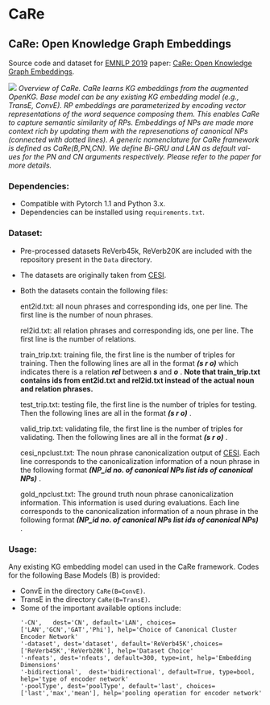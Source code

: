 # CaRe
## CaRe: Open Knowledge Graph Embeddings

Source code and dataset for [EMNLP 2019](https://www.emnlp-ijcnlp2019.org/) paper: [CaRe: Open Knowledge Graph Embeddings](http://talukdar.net/papers/emnlp2018_HyTE.pdf).

![](https://github.com/malllabiisc/CaRE/blob/master/CaRe_model.png)
*Overview of CaRe. CaRe learns KG embeddings from the augmented OpenKG. Base model can be any existing KG embedding model (e.g., TransE, ConvE). RP embeddings are parameterized by encoding vector representations of the word sequence composing them. This enables CaRe to capture semantic similarity of RPs. Embeddings of NPs are made more context rich by updating them with the represenations of canonical NPs (connected with dotted lines). A generic nomenclature for CaRe framework is defined as CaRe(B,PN,CN). We define Bi-GRU and LAN as default val- ues for the PN and CN arguments respectively. Please refer to the paper for more details.* 
### Dependencies:

* Compatible with Pytorch 1.1 and Python 3.x.
* Dependencies can be installed using `requirements.txt`.

### Dataset:
* Pre-processed datasets ReVerb45k, ReVerb20K are included with the repository present in the `Data` directory.
* The datasets are originally taken from [CESI](https://github.com/malllabiisc/cesi).
* Both the datasets contain the following files:

  ent2id.txt: all noun phrases and corresponding ids, one per line. The first line is the number of noun phrases.

  rel2id.txt: all relation phrases and corresponding ids, one per line. The first line is the number of relations.

  train_trip.txt: training file, the first line is the number of triples for training. Then the following lines are all in the format ***(s  r  o)*** which indicates there is a relation ***rel*** between ***s*** and ***o*** .
  **Note that train_trip.txt contains ids from ent2id.txt and rel2id.txt instead of the actual noun and relation phrases.**
  
  test_trip.txt: testing file, the first line is the number of triples for testing. Then the following lines are all in the format ***(s  r  o)*** .

  valid_trip.txt: validating file, the first line is the number of triples for validating. Then the following lines are all in the format ***(s  r  o)*** .
  
  cesi_npclust.txt: The noun phrase canonicalization output of [CESI](https://github.com/malllabiisc/cesi). Each line corresponds to the canonicalization information of a noun phrase in the following format ***(NP_id  no. of canonical NPs  list ids of canonical NPs)*** . 
  
  gold_npclust.txt: The ground truth noun phrase canonicalization information. This information is used during evaluations. Each line corresponds to the canonicalization information of a noun phrase in the following format ***(NP_id  no. of canonical NPs  list ids of canonical NPs)*** .
  
  
### Usage:
Any existing KG embedding model can used in the CaRe framework. Codes for the following Base Models (B) is provided:
* ConvE in the directory `CaRe(B=ConvE)`.
* TransE in the directory `CaRe(B=TransE)`.
* Some of the important available options include:
  ```shell
  '-CN',   dest='CN', default='LAN', choices=['LAN','GCN','GAT','Phi'], help='Choice of Canonical Cluster Encoder Network'
  '-dataset', dest='dataset', default='ReVerb45K',choices=['ReVerb45K','ReVerb20K'], help='Dataset Choice'
  '-nfeats', dest='nfeats', default=300, type=int, help='Embedding Dimensions'
  '-bidirectional',  dest='bidirectional', default=True, type=bool, help='type of encoder network'
  '-poolType', dest='poolType', default='last', choices=['last','max','mean'], help='pooling operation for encoder network'
  ```


